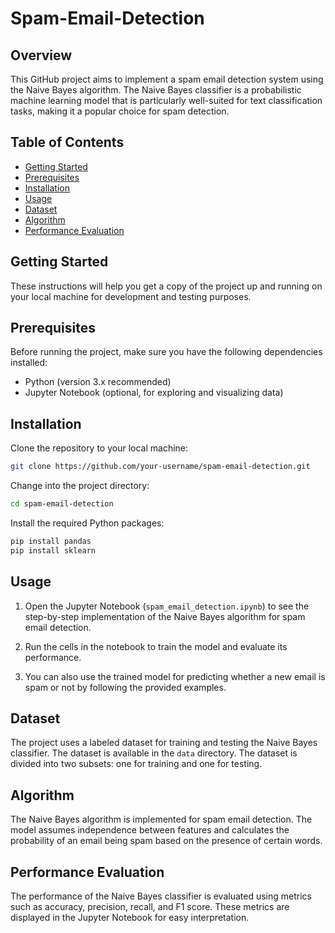# Spam-Email-Detection

## Overview

This GitHub project aims to implement a spam email detection system using the Naive Bayes algorithm. The Naive Bayes classifier is a probabilistic machine learning model that is particularly well-suited for text classification tasks, making it a popular choice for spam detection.

## Table of Contents

- [Getting Started](#getting-started)
- [Prerequisites](#prerequisites)
- [Installation](#installation)
- [Usage](#usage)
- [Dataset](#dataset)
- [Algorithm](#algorithm)
- [Performance Evaluation](#performance-evaluation)

## Getting Started

These instructions will help you get a copy of the project up and running on your local machine for development and testing purposes.

## Prerequisites

Before running the project, make sure you have the following dependencies installed:

- Python (version 3.x recommended)
- Jupyter Notebook (optional, for exploring and visualizing data)

## Installation

Clone the repository to your local machine:

```bash
git clone https://github.com/your-username/spam-email-detection.git
```

Change into the project directory:

```bash
cd spam-email-detection
```

Install the required Python packages:

```bash
pip install pandas
pip install sklearn
```

## Usage

1. Open the Jupyter Notebook (`spam_email_detection.ipynb`) to see the step-by-step implementation of the Naive Bayes algorithm for spam email detection.

2. Run the cells in the notebook to train the model and evaluate its performance.

3. You can also use the trained model for predicting whether a new email is spam or not by following the provided examples.

## Dataset

The project uses a labeled dataset for training and testing the Naive Bayes classifier. The dataset is available in the `data` directory. The dataset is divided into two subsets: one for training and one for testing.

## Algorithm

The Naive Bayes algorithm is implemented for spam email detection. The model assumes independence between features and calculates the probability of an email being spam based on the presence of certain words.

## Performance Evaluation

The performance of the Naive Bayes classifier is evaluated using metrics such as accuracy, precision, recall, and F1 score. These metrics are displayed in the Jupyter Notebook for easy interpretation.


